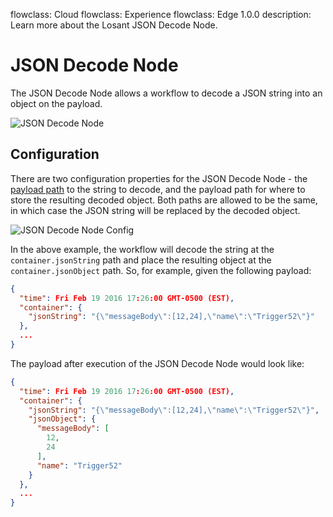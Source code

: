 flowclass: Cloud
flowclass: Experience
flowclass: Edge 1.0.0
description: Learn more about the Losant JSON Decode Node.

# JSON Decode Node

The JSON Decode Node allows a workflow to decode a JSON string into an object on the payload.

![JSON Decode Node](/images/workflows/logic/json-decode-node.png "JSON Decode Node")

## Configuration

There are two configuration properties for the JSON Decode Node - the [payload path](/workflows/accessing-payload-data/#payload-paths) to the string to decode, and the payload path for where to store the resulting decoded object. Both paths are allowed to be the same, in which case the JSON string will be replaced by the decoded object.

![JSON Decode Node Config](/images/workflows/logic/json-decode-node-config.png "JSON Decode Node Config")

In the above example, the workflow will decode the string at the `container.jsonString` path and place the resulting object at the `container.jsonObject` path. So, for example, given the following payload:

```json
{
  "time": Fri Feb 19 2016 17:26:00 GMT-0500 (EST),
  "container": {
    "jsonString": "{\"messageBody\":[12,24],\"name\":\"Trigger52\"}"
  },
  ...
}
```

The payload after execution of the JSON Decode Node would look like:

```json
{
  "time": Fri Feb 19 2016 17:26:00 GMT-0500 (EST),
  "container": {
    "jsonString": "{\"messageBody\":[12,24],\"name\":\"Trigger52\"}",
    "jsonObject": {
      "messageBody": [
        12,
        24
      ],
      "name": "Trigger52"
    }
  },
  ...
}
```
